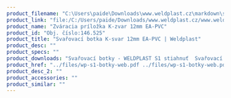 ```yaml
---
product_filename: "C:\Users\paide\Downloads\www.weldplast.cz\markdown\svarovaci-botka-k-svar-12mm-ea-pvc.md"
product_link: "file:/C:/Users/paide/Downloads/www.weldplast.cz/www.weldplast.cz/sk/svarovaci-botka-k-svar-12mm-ea-pvc"
product_name: "Zváracia príložka K-zvar 12mm EA-PVC"
product_id: "Obj. číslo:146.525"
product_title: "Svařovací botka K-svar 12mm EA-PVC | Weldplast"
product_desc: ""
product_specs: ""
product_downloads: "Svařovací botky - WELDPLAST S1 stiahnuť  Svařovací botky - FUSION 2/3/3C WELDPLAST S2 stiahnuť  Svařovací botky - WELDPLAST S2 PVC S4 S6 stiahnuť"
product_href: "../files/wp-s1-botky-web.pdf ../files/wp-s1-botky-web.pdf ../files/prehled-botek-fusion-2-3-3c-weldplast-s21.pdf ../files/prehled-botek-fusion-2-3-3c-weldplast-s21.pdf ../files/prehled-botek-weldplast-s2pvc-s4-s62.pdf ../files/prehled-botek-weldplast-s2pvc-s4-s62.pdf"
product_desc_2: ""
product_accessories: ""
product_similar: ""
---
```

